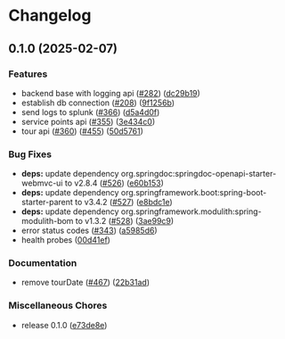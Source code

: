# Changelog

## 0.1.0 (2025-02-07)


### Features

* backend base with logging api ([#282](https://github.com/SchweizerischeBundesbahnen/DAS/issues/282)) ([dc29b19](https://github.com/SchweizerischeBundesbahnen/DAS/commit/dc29b19d19d662e5053afbdd90ee01aecc4a23c0))
* establish db connection ([#208](https://github.com/SchweizerischeBundesbahnen/DAS/issues/208)) ([9f1256b](https://github.com/SchweizerischeBundesbahnen/DAS/commit/9f1256b57f715dec1eeb59cea1cb3800ecee4204))
* send logs to splunk ([#366](https://github.com/SchweizerischeBundesbahnen/DAS/issues/366)) ([d5a4d0f](https://github.com/SchweizerischeBundesbahnen/DAS/commit/d5a4d0fa8d0207bcf91d6936d442bb56b8a19191))
* service points api ([#355](https://github.com/SchweizerischeBundesbahnen/DAS/issues/355)) ([3e434c0](https://github.com/SchweizerischeBundesbahnen/DAS/commit/3e434c0285accc76c63e98b6d85938d7040db8a7))
* tour api ([#360](https://github.com/SchweizerischeBundesbahnen/DAS/issues/360)) ([#455](https://github.com/SchweizerischeBundesbahnen/DAS/issues/455)) ([50d5761](https://github.com/SchweizerischeBundesbahnen/DAS/commit/50d576157a0f9da28b0d9bfa57a4a55f3213299b))


### Bug Fixes
* **deps:** update dependency org.springdoc:springdoc-openapi-starter-webmvc-ui to v2.8.4 ([#526](https://github.com/SchweizerischeBundesbahnen/DAS/issues/526)) ([e60b153](https://github.com/SchweizerischeBundesbahnen/DAS/commit/e60b153bf638d30b45c2ee44607970dbeef91a21))
* **deps:** update dependency org.springframework.boot:spring-boot-starter-parent to v3.4.2 ([#527](https://github.com/SchweizerischeBundesbahnen/DAS/issues/527)) ([e8bdc1e](https://github.com/SchweizerischeBundesbahnen/DAS/commit/e8bdc1e50a614e1ede1ba0f6c8ab59bf4478241e))
* **deps:** update dependency org.springframework.modulith:spring-modulith-bom to v1.3.2 ([#528](https://github.com/SchweizerischeBundesbahnen/DAS/issues/528)) ([3ae99c9](https://github.com/SchweizerischeBundesbahnen/DAS/commit/3ae99c993a976b99a6ca24e098cbf53bd1153cf5))
* error status codes ([#343](https://github.com/SchweizerischeBundesbahnen/DAS/issues/343)) ([a5985d6](https://github.com/SchweizerischeBundesbahnen/DAS/commit/a5985d6475d55eb8aee741fc49bd30216ea006d2))
* health probes ([00d41ef](https://github.com/SchweizerischeBundesbahnen/DAS/commit/00d41ef60d6ba88446b6b7807ba64708f762fe4d))

### Documentation

* remove tourDate ([#467](https://github.com/SchweizerischeBundesbahnen/DAS/issues/467)) ([22b31ad](https://github.com/SchweizerischeBundesbahnen/DAS/commit/22b31ad1ee58bbfb0b7d3e4fe873c8a73014b922))


### Miscellaneous Chores

* release 0.1.0 ([e73de8e](https://github.com/SchweizerischeBundesbahnen/DAS/commit/e73de8ed6c8f44c533afcc709c822d14f554c065))
